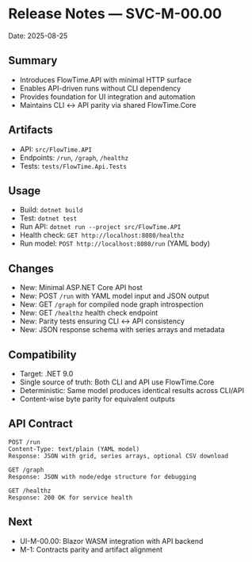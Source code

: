 # Release Notes — SVC-M-00.00

Date: 2025-08-25

## Summary
- Introduces FlowTime.API with minimal HTTP surface
- Enables API-driven runs without CLI dependency
- Provides foundation for UI integration and automation
- Maintains CLI ↔ API parity via shared FlowTime.Core

## Artifacts
- API: `src/FlowTime.API`
- Endpoints: `/run`, `/graph`, `/healthz`
- Tests: `tests/FlowTime.Api.Tests`

## Usage
- Build: `dotnet build`
- Test: `dotnet test`
- Run API: `dotnet run --project src/FlowTime.API`
- Health check: `GET http://localhost:8080/healthz`
- Run model: `POST http://localhost:8080/run` (YAML body)

## Changes
- New: Minimal ASP.NET Core API host
- New: POST `/run` with YAML model input and JSON output
- New: GET `/graph` for compiled node graph introspection  
- New: GET `/healthz` health check endpoint
- New: Parity tests ensuring CLI ↔ API consistency
- New: JSON response schema with series arrays and metadata

## Compatibility
- Target: .NET 9.0
- Single source of truth: Both CLI and API use FlowTime.Core
- Deterministic: Same model produces identical results across CLI/API
- Content-wise byte parity for equivalent outputs

## API Contract
```
POST /run
Content-Type: text/plain (YAML model)
Response: JSON with grid, series arrays, optional CSV download

GET /graph  
Response: JSON with node/edge structure for debugging

GET /healthz
Response: 200 OK for service health
```

## Next
- UI-M-00.00: Blazor WASM integration with API backend
- M-1: Contracts parity and artifact alignment
